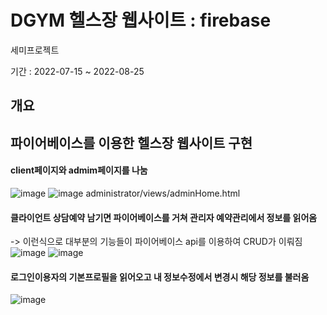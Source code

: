 # DGYM 헬스장 웹사이트 : firebase
세미프로젝트

기간 : 2022-07-15 ~ 2022-08-25

## 개요
파이어베이스를 이용한 헬스장 웹사이트 구현
------------
#### client페이지와 admim페이지를 나눔
![image](https://user-images.githubusercontent.com/98031858/187029315-39f23f1b-ab79-4eec-9b00-04564a139a02.png)
![image](https://user-images.githubusercontent.com/98031858/187030034-066d7577-c68d-46bf-a9c7-c4cdc3abd40c.png)
administrator/views/adminHome.html

#### 클라이언트 상담예약 남기면 파이어베이스를 거쳐 관리자 예약관리에서 정보를 읽어옴
-> 이런식으로 대부분의 기능들이 파이어베이스 api를 이용하여 CRUD가 이뤄짐
![image](https://user-images.githubusercontent.com/98031858/187030116-61d8855b-0c32-4233-8b1b-fb1944201a22.png)
![image](https://user-images.githubusercontent.com/98031858/187030162-4ee06439-b4fe-47f3-91c2-15ef3db05509.png)

#### 로그인이용자의 기본프로필을 읽어오고 내 정보수정에서 변경시 해당 정보를 불러옴
![image](https://user-images.githubusercontent.com/98031858/187030326-22f6f575-d683-4a9f-a019-a47cd5fcb64e.png)
